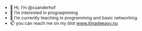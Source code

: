 - 👋 Hi, I’m @csanderhof
- 👀 I’m interested in prograqmming
- 🌱 I’m currently teaching in programming and basic networking
- 📫 you can reach me on my blot www.itmadeeasy.nu

<!---
csanderhof/csanderhof is a ✨ special ✨ repository because its `README.md` (this file) appears on your GitHub profile.
You can click the Preview link to take a look at your changes.
--->
